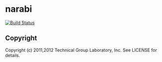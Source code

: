 # narabi

[![Build Status](https://secure.travis-ci.org/usutani/narabi.png)](http://travis-ci.org/usutani/narabim)

## Copyright
Copyright (c) 2011,2012 Technical Group Laboratory, Inc. See LICENSE for details.
